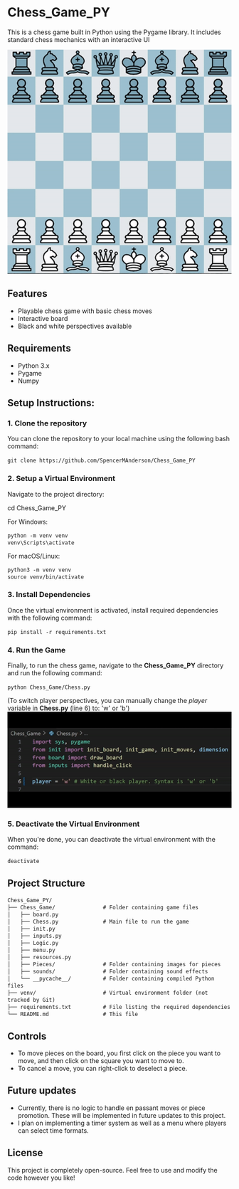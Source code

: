 # Chess_Game_PY

This is a chess game built in Python using the Pygame library. It includes standard chess mechanics with an interactive UI

![Chess Board Demo](GIFs/chess_board_demo.gif)

## Features
- Playable chess game with basic chess moves
- Interactive board
- Black and white perspectives available

## Requirements
- Python 3.x
- Pygame
- Numpy

## Setup Instructions:

### 1. Clone the repository
You can clone the repository to your local machine using the following bash command:

`git clone https://github.com/SpencerMAnderson/Chess_Game_PY`

### 2. Setup a Virtual Environment
Navigate to the project directory:

cd Chess_Game_PY

For Windows:
```
python -m venv venv
venv\Scripts\activate
```

For macOS/Linux:
```
python3 -m venv venv
source venv/bin/activate
```

### 3. Install Dependencies
Once the virtual environment is activated, install required dependencies with the following command:

`pip install -r requirements.txt`

### 4. Run the Game
Finally, to run the chess game, navigate to the **Chess_Game_PY** directory and run the following command:

`python Chess_Game/Chess.py`

(To switch player perspectives, you can manually change the _player_ variable in **Chess.py** (line 6) to: 'w' or 'b')
![Player Swap Demo](GIFs/player_swap_demo.gif)

### 5. Deactivate the Virtual Environment
When you're done, you can deactivate the virtual environment with the command:

`deactivate`

## Project Structure
```
Chess_Game_PY/
├── Chess_Game/               # Folder containing game files
│   ├── board.py
│   ├── Chess.py              # Main file to run the game
│   ├── init.py
│   ├── inputs.py
│   ├── Logic.py
│   ├── menu.py
│   ├── resources.py
│   ├── Pieces/               # Folder containing images for pieces
│   ├── sounds/               # Folder containing sound effects
│   └── __pycache__/          # Folder containing compiled Python files
├── venv/                     # Virtual environment folder (not tracked by Git)
├── requirements.txt          # File listing the required dependencies
└── README.md                 # This file
```

## Controls
- To move pieces on the board, you first click on the piece you want to move, and then click on the square you want to move to.
- To cancel a move, you can right-click to deselect a piece.

## Future updates
- Currently, there is no logic to handle en passant moves or piece promotion. These will be implemented in future updates to this project.
- I plan on implementing a timer system as well as a menu where players can select time formats.

## License
This project is completely open-source. Feel free to use and modify the code however you like!